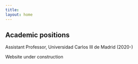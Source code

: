 ```yaml
---
title:    
layout: home
---
```


## Academic positions

Assistant Professor, Universidad Carlos III de Madrid (2020-)

Website under construction
